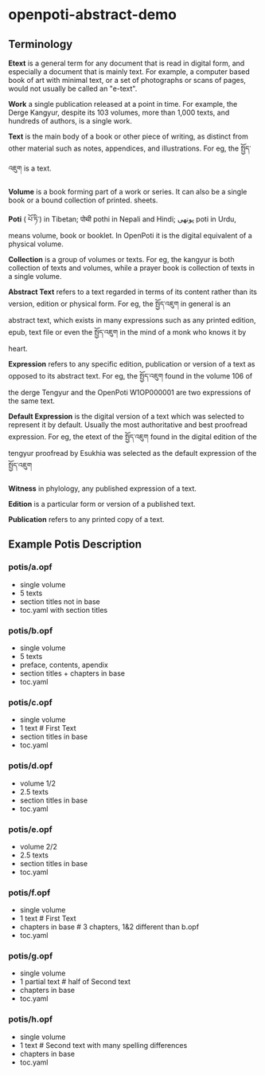 # openpoti-abstract-demo

## Terminology

**Etext** is a general term for any document that is read in digital form, and especially a document that is mainly text. For example, a computer based book of art with minimal text, or a set of photographs or scans of pages, would not usually be called an "e-text".

**Work** a single publication released at a point in time. For example, the Derge Kangyur, despite its 103 volumes, more than 1,000 texts, and hundreds of authors, is a single work.

**Text** is the main body of a book or other piece of writing, as distinct from other material such as notes, appendices, and illustrations. For eg, the སྤྱོད་འཇུག is a text.

**Volume** is a book forming part of a work or series. It can also be a single book or a bound collection of printed. sheets.

**Poti** ( པོ་ཏི་) in Tibetan; पोथी pothi in Nepali and Hindi; پوتھی‎ poti in Urdu, means volume, book or booklet. In OpenPoti it is the digital equivalent of a physical volume. 

**Collection** is a group of volumes or texts. For eg, the kangyur is both collection of texts and volumes, while a prayer book is collection of texts in a single volume.

**Abstract Text** refers to a text regarded in terms of its content rather than its version, edition or physical form. For eg, the སྤྱོད་འཇུག in general is an abstract text, which exists in many expressions such as any printed edition, epub, text file  or even the སྤྱོད་འཇུག in the mind of a monk who knows it by heart.

**Expression** refers to any specific edition, publication or version of a text as opposed to its abstract text. For eg, the སྤྱོད་འཇུག found in the volume 106 of the derge Tengyur and the OpenPoti W1OP000001 are two expressions of the same text.

**Default Expression** is the digital version of a text which was selected to represent it by default. Usually the most authoritative and best proofread expression. For eg, the etext of the སྤྱོད་འཇུག found in the digital edition of the tengyur proofread by Esukhia was selected as the default expression of the སྤྱོད་འཇུག 

**Witness** in phylology, any published expression of a text.

**Edition** is a particular form or version of a published text.

**Publication** refers to any printed copy of a text.

## Example Potis Description
### potis/a.opf
- single volume
- 5 texts
- section titles not in base
- toc.yaml with section titles

### potis/b.opf
- single volume
- 5 texts
- preface, contents, apendix
- section titles + chapters in base
- toc.yaml

### potis/c.opf
- single volume
- 1 text # First Text
- section titles in base
- toc.yaml

### potis/d.opf
- volume 1/2
- 2.5 texts
- section titles in base
- toc.yaml

### potis/e.opf
- volume 2/2
- 2.5 texts
- section titles in base
- toc.yaml

### potis/f.opf
- single volume
- 1 text # First Text
- chapters in base  # 3 chapters, 1&2 different than b.opf
- toc.yaml

### potis/g.opf
- single volume
- 1 partial text # half of Second text
- chapters in base
- toc.yaml

### potis/h.opf
- single volume
- 1 text # Second text with many spelling differences
- chapters in base
- toc.yaml
